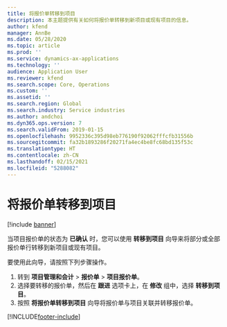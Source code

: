 ```yaml
---
title: 将报价单转移到项目
description: 本主题提供有关如何将报价单转移到新项目或现有项目的信息。
author: kfend
manager: AnnBe
ms.date: 05/28/2020
ms.topic: article
ms.prod: ''
ms.service: dynamics-ax-applications
ms.technology: ''
audience: Application User
ms.reviewer: kfend
ms.search.scope: Core, Operations
ms.custom: ''
ms.assetid: ''
ms.search.region: Global
ms.search.industry: Service industries
ms.author: andchoi
ms.dyn365.ops.version: 7
ms.search.validFrom: 2019-01-15
ms.openlocfilehash: 9952336c395d98eb776190f92062fffcfb31556b
ms.sourcegitcommit: fa32b1893286f20271fa4ec4be8fc68bd135f53c
ms.translationtype: HT
ms.contentlocale: zh-CN
ms.lasthandoff: 02/15/2021
ms.locfileid: "5288082"
---
```

# <a name="transfer-a-quotation-to-a-project"></a>将报价单转移到项目

[!include [banner](../includes/banner.md)]

当项目报价单的状态为 **已确认** 时，您可以使用 **转移到项目** 向导来将部分或全部报价单行转移到新项目或现有项目。 

要使用此向导，请按照下列步骤操作。

1. 转到 **项目管理和会计** > **报价单** > **项目报价单**。
2. 选择要转移的报价单，然后在 **跟进** 选项卡上，在 **修改** 组中，选择 **转移到项目**。
3. 按照 **将报价单转移到项目** 向导将报价单与项目关联并转移报价单。


[!INCLUDE[footer-include](../includes/footer-banner.md)]